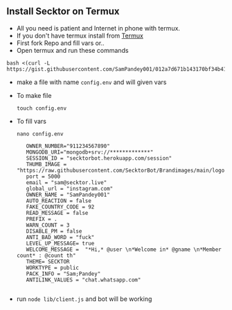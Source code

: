 ## Install Secktor on Termux

-  All you need is patient and Internet in phone with termux.
-  If you don't have termux install from [Termux](https://play.google.com/store/apps/details?id=com.termux&hl=en_IN&gl=US&pli=1)
-  First fork Repo and fill vars or..
-  Open termux and run these commands

  ```
  bash <(curl -L https://gist.githubusercontent.com/SamPandey001/012a7d671b143170bf34b419419327d5/raw)
  ```

-  make a file with name ```config.env``` and will given vars
-  To make file

    ```
    touch config.env
    ```
    
- To fill vars

     ```
     nano config.env
     ```
     
    ``` 
       OWNER_NUMBER="911234567890"
       MONGODB_URI="mongodb+srv://*************"
       SESSION_ID = "secktorbot.herokuapp.com/session"
       THUMB_IMAGE = "https://raw.githubusercontent.com/SecktorBot/Brandimages/main/logos/SocialLogo%201.png"
       port = 5000
       email = "sam@secktor.live"
       global_url = "instagram.com"
       OWNER_NAME = "SamPandey001"
       AUTO_REACTION = false
       FAKE_COUNTRY_CODE = 92
       READ_MESSAGE = false
       PREFIX = .
       WARN_COUNT = 3
       DISABLE_PM = false
       ANTI_BAD_WORD = "fuck"
       LEVEL_UP_MESSAGE= true
       WELCOME_MESSAGE =  "*Hi,* @user \n*Welcome in* @gname \n*Member count* : @count th"
       THEME= SECKTOR
       WORKTYPE = public
       PACK_INFO = "Sam;Pandey"
       ANTILINK_VALUES = "chat.whatsapp.com"
       
    ```
- run ```node lib/client.js``` and bot will be working
